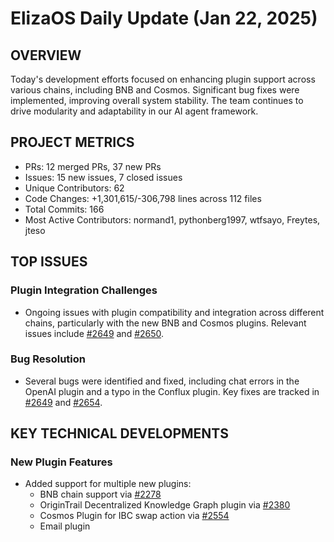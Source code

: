 # ElizaOS Daily Update (Jan 22, 2025)

## OVERVIEW 
Today's development efforts focused on enhancing plugin support across various chains, including BNB and Cosmos. Significant bug fixes were implemented, improving overall system stability. The team continues to drive modularity and adaptability in our AI agent framework.

## PROJECT METRICS
- PRs: 12 merged PRs, 37 new PRs
- Issues: 15 new issues, 7 closed issues
- Unique Contributors: 62
- Code Changes: +1,301,615/-306,798 lines across 112 files
- Total Commits: 166
- Most Active Contributors: normand1, pythonberg1997, wtfsayo, Freytes, jteso

## TOP ISSUES
### Plugin Integration Challenges
- Ongoing issues with plugin compatibility and integration across different chains, particularly with the new BNB and Cosmos plugins. Relevant issues include [#2649](https://github.com/elizaos/eliza/issues/2649) and [#2650](https://github.com/elizaos/eliza/issues/2650).

### Bug Resolution
- Several bugs were identified and fixed, including chat errors in the OpenAI plugin and a typo in the Conflux plugin. Key fixes are tracked in [#2649](https://github.com/elizaos/eliza/issues/2649) and [#2654](https://github.com/elizaos/eliza/issues/2654).

## KEY TECHNICAL DEVELOPMENTS
### New Plugin Features
- Added support for multiple new plugins:
  - BNB chain support via [#2278](https://github.com/elizaos/eliza/pull/2278)
  - OriginTrail Decentralized Knowledge Graph plugin via [#2380](https://github.com/elizaos/eliza/pull/2380)
  - Cosmos Plugin for IBC swap action via [#2554](https://github.com/elizaos/eliza/pull/2554)
  - Email plugin